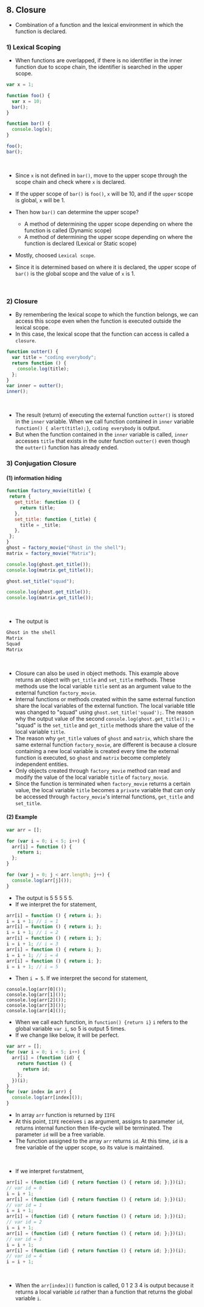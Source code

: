 ## 8. Closure
* Combination of a function and the lexical environment in which the function is declared.

### 1) Lexical Scoping
* When functions are overlapped, if there is no identifier in the inner function due to scope chain, the identifier is searched in the upper scope.
```javascript
var x = 1;

function foo() {
  var x = 10;
  bar();
}

function bar() {
  console.log(x);
}

foo(); 
bar();
```
<br>

* Since ```x``` is not defined in ```bar()```, move to the upper scope through the scope chain and check where ```x``` is declared.
* If the upper scope of ```bar()``` is ```foo()```, ```x``` will be 10, and if the ```upper``` scope is global, ```x``` will be 1.
* Then how ```bar()``` can determine the upper scope?
  - A method of determining the upper scope depending on where the function is called (Dynamic scope)
  - A method of determining the upper scope depending on where the function is declared (Lexical or Static scope)

* Mostly, choosed ```Lexical scope```.
* Since it is determined based on where it is declared, the upper scope of ```bar()``` is the global scope and the value of ```x``` is 1.
<br>

### 2) Closure
* By remembering the lexical scope to which the function belongs, we can access this scope even when the function is executed outside the lexical scope.
* In this case, the lexical scope that the function can access is called a ```closure```.
```javascript
function outter() {
  var title = "coding everybody";
  return function () {
    console.log(title);
  };
}
var inner = outter();
inner();
```
<br>

* The result (return) of executing the external function ```outter()``` is stored in the ```inner``` variable. When we call function contained in ```inner``` variable ```function() { alert(title);}```, ```coding everybody``` is output.
* But when the function contained in the ```inner``` variable is called, ```inner``` accesses ```title``` that exists in the outer function ```outter()``` even though the ```outter()``` function has already ended.

 ### 3) Conjugation Closure
 #### (1) information hiding
 ```javascript
function factory_movie(title) {
  return {
    get_title: function () {
      return title;
    },
    set_title: function (_title) {
      title = _title;
    },
  };
}
ghost = factory_movie("Ghost in the shell");
matrix = factory_movie("Matrix");

console.log(ghost.get_title());
console.log(matrix.get_title());

ghost.set_title("squad");

console.log(ghost.get_title());
console.log(matrix.get_title());
```
<br>

* The output is 
```html
Ghost in the shell
Matrix
Squad
Matrix
```
<br>

* Closure can also be used in object methods. This example above returns an object with ```get_title``` and ```set_title``` methods. These methods use the local variable ```title``` sent as an argument value to the external function ```factory_movie```.
* Internal functions or methods created within the same external function share the local variables of the external function. The local variable title was changed to "squad" using ```ghost.set_title('squad');```. The reason why the output value of the second ```console.log(ghost.get_title());``` = "squad" is the ```set_title``` and ```get_title``` methods share the value of the local variable ```title```.
* The reason why ```get_title``` values of ```ghost``` and ```matrix```, which share the same external function ```factory_movie```, are different is because a closure containing a new local variable is created every time the external function is executed, so ```ghost``` and ```matrix``` become completely independent entities.
* Only objects created through ```factory_movie``` method can read and modify the value of the local variable ```title``` of ```factory_movie```.
* Since the function is terminated when ```factory_movie``` returns a certain value, the local variable ```title``` becomes a ```private``` variable that can only be accessed through ```factory_movie```'s internal functions, ```get_title``` and ```set_title```.

#### (2) Example
```javascript
var arr = [];

for (var i = 0; i < 5; i++) {
  arr[i] = function () {
    return i;
  };
}

for (var j = 0; j < arr.length; j++) {
  console.log(arr[j]());
}
```
* The output is 5 5 5 5 5.
* If we interpret the for statement,
```javascript
arr[i] = function () { return i; };
i = i + 1; // i = 1
arr[i] = function () { return i; };
i = i + 1; // i = 2
arr[i] = function () { return i; };
i = i + 1; // i = 3
arr[i] = function () { return i; };
i = i + 1; // i = 4
arr[i] = function () { return i; };
i = i + 1; // i = 5
```
* Then ```i = 5```. If we interpret the second for statement,
```javasccript
console.log(arr[0]());
console.log(arr[1]());
console.log(arr[2]());
console.log(arr[3]());
console.log(arr[4]());
```
* When we call each function, in ```function() {return i}``` ```i``` refers to the global variable ```var i```, so 5 is output 5 times.
* If we change like below, it will be perfect.
```javascript
var arr = [];
for (var i = 0; i < 5; i++) {
  arr[i] = (function (id) {
    return function () {
      return id;
    };
  })(i);
}
for (var index in arr) {
  console.log(arr[index]());
}
```
* In array ```arr``` function is returned by ```IIFE```
* At this point, ```IIFE``` receives ```i``` as argument, assigns to parameter ```id```, returns internal function then life-cycle will be terminated. The parameter ```id``` will be a free variable.
* The function assigned to the array ```arr``` returns ```id```. At this time, ```id``` is a free variable of the upper scope, so its value is maintained.
<br>

* If we interpret ```for```statment,
```javascript
arr[i] = (function (id) { return function () { return id; };})(i); 
// var id = 0
i = i + 1;
arr[i] = (function (id) { return function () { return id; };})(i); 
// var id = 1
i = i + 1;
arr[i] = (function (id) { return function () { return id; };})(i); 
// var id = 2
i = i + 1;
arr[i] = (function (id) { return function () { return id; };})(i); 
// var id = 3
i = i + 1;
arr[i] = (function (id) { return function () { return id; };})(i); 
// var id = 4
i = i + 1;
```
<br>

* When the ```arr[index]()``` function is called, 0 1 2 3 4 is output because it returns a local variable ```id``` rather than a function that returns the global variable ```i```.

 

